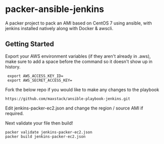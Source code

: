 # packer-ansible-jenkins

A packer project to pack an AMI based on CentOS 7 using ansible, with jenkins installed natively along with Docker & awscli.

## Getting Started

Export your AWS environment variables (if they aren't already in .aws), make sure to add a space before the command so it doesn't show up in history.

```
 export AWS_ACCESS_KEY_ID=
 export AWS_SECRET_ACCESS_KEY=
```

Fork the below repo if you would like to make any changes to the playbook
```
https://github.com/maxstack/ansible-playbook-jenkins.git
```

Edit jenkins-packer-ec2.json and change the region / source AMI if required.

Next validate your file then build!
```
packer validate jenkins-packer-ec2.json
packer build jenkins-packer-ec2.json
```
